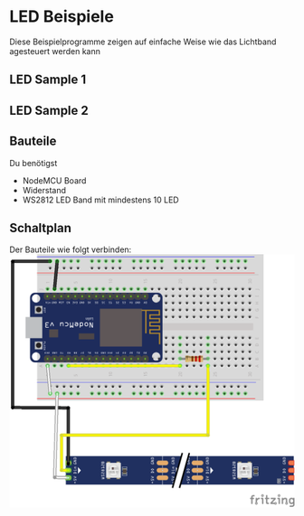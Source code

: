 # LED Beispiele

Diese Beispielprogramme zeigen auf einfache Weise wie das Lichtband agesteuert werden kann

## LED Sample 1
## LED Sample 2

## Bauteile
Du benötigst
- NodeMCU Board
- Widerstand
- WS2812 LED Band mit mindestens 10 LED

## Schaltplan
Der Bauteile wie folgt verbinden: ![Schaltplan](./LED_Sample.png)
